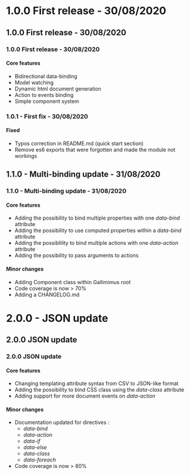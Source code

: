 # 1.0.0 First release - 30/08/2020

## 1.0.0  First release - 30/08/2020

### 1.0.0  First release - 30/08/2020

#### Core features

* Bidirectional data-binding
* Model watching
* Dynamic html document generation
* Action to events binding
* Simple component system

### 1.0.1 - First fix - 30/08/2020 

#### Fixed

* Typos correction in README.md (quick start section)
* Remove es6 exports that were forgotten and made the module not workings

## 1.1.0 - Multi-binding update - 31/08/2020

### 1.1.0 - Multi-binding update - 31/08/2020

#### Core features

* Adding the possibility to bind multiple properties with one *data-bind* attribute
* Adding the possibility to use computed properties within a *data-bind* attribute
* Adding the possiblility to bind multiple actions with one *data-action* attribute
* Adding the possibility to pass arguments to actions

#### Minor changes

* Adding Component class within Gallimimus root
* Code coverage is now > 70%
* Adding a CHANGELOG.md

# 2.0.0 - JSON update

## 2.0.0 JSON update

### 2.0.0 JSON update

#### Core features

* Changing templating attribute syntax from CSV to JSON-like format
* Adding the possibility to bind CSS class using the *data-class* attribute
* Adding support for more document events on *data-action*

#### Minor changes

* Documentation updated for directives :
  * *data-bind*
  * *data-action*
  * *data-if*
  * *data-else*
  * *data-class*
  * *data-foreach*
* Code coverage is now > 80%